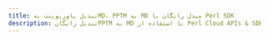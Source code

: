 ---title: تبدیل پاورپوینت بهMD، PPTM به MD مبدل رایگان یا Perl SDKdescription: تبدیل رایگانPPTM به MD با استفاده از Perl Cloud APIs & SDK. همچنین اسناد Microsoft PowerPoint را در Cloud ایجاد، ویرایش و رندر کنید.---